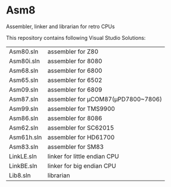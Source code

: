 Asm8
====

Assembler, linker and librarian for retro CPUs

This repository contains following Visual Studio Solutions:

|  |  |
| --- | --- |
|Asm80.sln|assembler for Z80|
|Asm80i.sln|assembler for 8080|
|Asm68.sln|assembler for 6800|
|Asm65.sln|assembler for 6502|
|Asm09.sln|assembler for 6809|
|Asm87.sln|assembler for μCOM87(μPD7800~7806)|
|Asm99.sln|assembler for TMS9900|
|Asm86.sln|assembler for 8086|
|Asm62.sln|assembler for SC62015|
|Asm61h.sln|assembler for HD61700|
|Asm83.sln|assembler for SM83|
|LinkLE.sln|linker for little endian CPU|
|LinkBE.sln|linker for big endian CPU|
|Lib8.sln|librarian|
